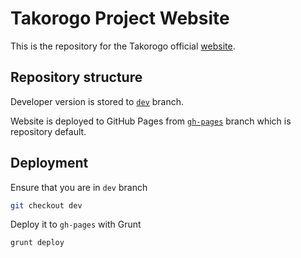 Takorogo Project Website
========================

This is the repository for the Takorogo official [website](http://takorogo.github.io/).


Repository structure
--------------------

Developer version is stored to [`dev`](https://github.com/takorogo/takorogo.github.io/tree/dev) branch.

Website is deployed to GitHub Pages from [`gh-pages`](https://github.com/takorogo/takorogo.github.io/) branch which is
repository default.


Deployment
----------

Ensure that you are in `dev` branch

```bash
git checkout dev
```

Deploy it to `gh-pages` with Grunt

```bash
grunt deploy
```
